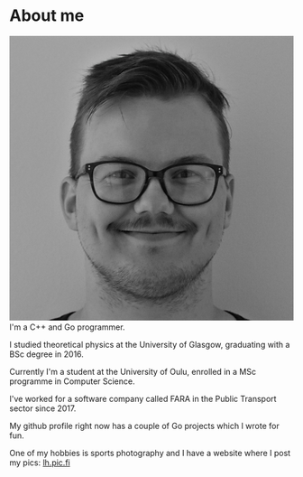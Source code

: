 # About me
![](headshot2021_smile_1500x1500.jpg)
I'm a C++ and Go programmer. 

I studied theoretical physics at the University of Glasgow,
graduating with a BSc degree in 2016.

Currently I'm a student at the University of Oulu, enrolled in a MSc programme in Computer Science.

I've worked for a software company called FARA in the Public Transport sector since 2017.

My github profile right now has a couple of Go projects which I wrote for fun.

One of my hobbies is sports photography and I have a website where I post my pics: [lh.pic.fi](https://lh.pic.fi/kuvat)
